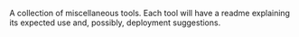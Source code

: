 A collection of miscellaneous tools. Each tool will have a readme explaining its expected use and, possibly, deployment suggestions.
